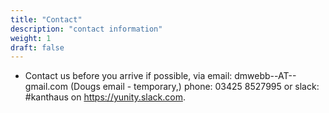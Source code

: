 ```yaml
---
title: "Contact"
description: "contact information"
weight: 1
draft: false
---
```


- Contact us before you arrive if possible, via email: dmwebb--AT--gmail.com (Dougs email - temporary,) phone: 03425 8527995 or slack: #kanthaus on https://yunity.slack.com.
